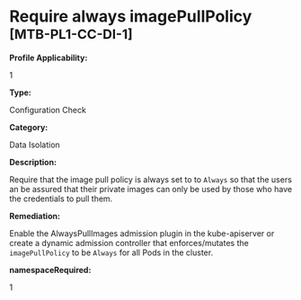 # Require always imagePullPolicy <small>[MTB-PL1-CC-DI-1] </small>

**Profile Applicability:**

1

**Type:**

Configuration Check

**Category:**

Data Isolation

**Description:**

Require that the image pull policy is always set to to `Always` so that the users an be assured that their private images can only be used by those who have the credentials to pull them.

**Remediation:**

Enable the AlwaysPullImages admission plugin in the kube-apiserver or create a dynamic admission controller that enforces/mutates the `imagePullPolicy` to be `Always` for all Pods in the cluster.


**namespaceRequired:** 

1

